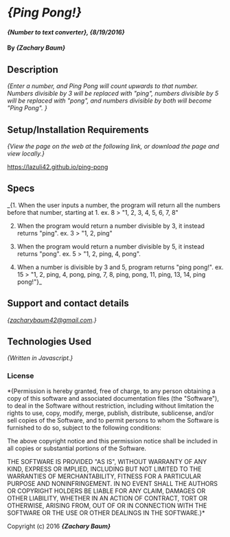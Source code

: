   # _{Ping Pong!}_

  #### _{Number to text converter}, {8/19/2016}_

  #### By _**{Zachary Baum}**_

  ## Description

  _{Enter a number, and Ping Pong will count upwards to that number. Numbers divisible by 3 will be replaced with "ping", numbers divisible by 5 will be replaced with "pong", and numbers divisible by both will become "Ping Pong". }_

  ## Setup/Installation Requirements

  _{View the page on the web at the following link, or download the page and view locally.}_

  https://lazuli42.github.io/ping-pong

  ## Specs

  _{1. When the user inputs a number, the program will return all the numbers before that number, starting at 1.
    ex. 8 > "1, 2, 3, 4, 5, 6, 7, 8"

  2. When the program would return a number divisible by 3, it instead returns "ping".
    ex. 3 > "1, 2, ping"

  3. When the program would return a number divisible by 5, it instead returns "pong".
    ex. 5 > "1, 2, ping, 4, pong".

  4. When a number is divisible by 3 and 5, program returns "ping pong!".
    ex. 15 > "1, 2, ping, 4, pong, ping, 7, 8, ping, pong, 11, ping, 13, 14, ping pong!"}_

  ## Support and contact details

  _{zacharybaum42@gmail.com.}_

  ## Technologies Used

  _{Written in Javascript.}_

  ### License

  *{Permission is hereby granted, free of charge, to any person obtaining a copy of this software and associated documentation files (the "Software"), to deal in the Software without restriction, including without limitation the rights to use, copy, modify, merge, publish, distribute, sublicense, and/or sell copies of the Software, and to permit persons to whom the Software is furnished to do so, subject to the following conditions:

  The above copyright notice and this permission notice shall be included in all copies or substantial portions of the Software.

  THE SOFTWARE IS PROVIDED "AS IS", WITHOUT WARRANTY OF ANY KIND, EXPRESS OR IMPLIED, INCLUDING BUT NOT LIMITED TO THE WARRANTIES OF MERCHANTABILITY, FITNESS FOR A PARTICULAR PURPOSE AND NONINFRINGEMENT. IN NO EVENT SHALL THE AUTHORS OR COPYRIGHT HOLDERS BE LIABLE FOR ANY CLAIM, DAMAGES OR OTHER LIABILITY, WHETHER IN AN ACTION OF CONTRACT, TORT OR OTHERWISE, ARISING FROM, OUT OF OR IN CONNECTION WITH THE SOFTWARE OR THE USE OR OTHER DEALINGS IN THE SOFTWARE.}*

  Copyright (c) 2016 **_{Zachary Baum}_**
